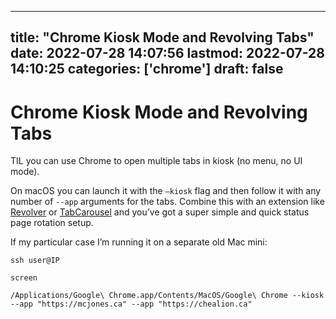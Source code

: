 
---
title: "Chrome Kiosk Mode and Revolving Tabs"
date: 2022-07-28 14:07:56
lastmod: 2022-07-28 14:10:25
categories: ['chrome']
draft: false
---


# Chrome Kiosk Mode and Revolving Tabs
TIL you can use Chrome to open multiple tabs in kiosk (no menu, no UI mode).

On macOS you can launch it with the `—kiosk` flag and then follow it with any number of `--app` arguments for the tabs. Combine this with an extension like [Revolver](https://chrome.google.com/webstore/detail/revolver-tabs/dlknooajieciikpedpldejhhijacnbda?hl=en) or [TabCarousel](https://chrome.google.com/webstore/detail/tabcarousel/ddldimidiliclngjipajmjjiakhbcohn?hl=en) and you’ve got a super simple and quick status page rotation setup.

If my particular case I’m running it on a separate old Mac mini:

```
ssh user@IP

screen

/Applications/Google\ Chrome.app/Contents/MacOS/Google\ Chrome --kiosk --app "https://mcjones.ca" --app "https://chealion.ca"
```


<!-- #public #chrome -->

<!-- {BearID:73D7C24F-CCA4-4B8C-BE3D-AAA40EED31A8-22769-00000B031CECFA69} -->
